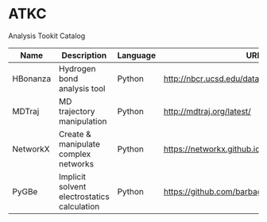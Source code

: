 ATKC
===

Analysis Tookit Catalog

| Name     | Description                 | Language | URL |
|----------|-----------------------------|----------|-----|
| HBonanza | Hydrogen bond analysis tool | Python   | http://nbcr.ucsd.edu/data/sw/hosted/hbonanza/|
| MDTraj   | MD trajectory manipulation  | Python   | http://mdtraj.org/latest/ |
| NetworkX | Create & manipulate complex networks | Python | https://networkx.github.io/index.html |
| PyGBe    | Implicit solvent electrostatics calculation | Python | https://github.com/barbagroup/pygbe |
